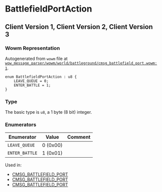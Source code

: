 # BattlefieldPortAction

## Client Version 1, Client Version 2, Client Version 3

### Wowm Representation

Autogenerated from `wowm` file at [`wow_message_parser/wowm/world/battleground/cmsg_battlefield_port.wowm:1`](https://github.com/gtker/wow_messages/tree/main/wow_message_parser/wowm/world/battleground/cmsg_battlefield_port.wowm#L1).

```rust,ignore
enum BattlefieldPortAction : u8 {
    LEAVE_QUEUE = 0;
    ENTER_BATTLE = 1;
}
```
### Type
The basic type is `u8`, a 1 byte (8 bit) integer.
### Enumerators
| Enumerator | Value  | Comment |
| --------- | -------- | ------- |
| `LEAVE_QUEUE` | 0 (0x00) |  |
| `ENTER_BATTLE` | 1 (0x01) |  |

Used in:
* [CMSG_BATTLEFIELD_PORT](cmsg_battlefield_port.md)
* [CMSG_BATTLEFIELD_PORT](cmsg_battlefield_port.md)
* [CMSG_BATTLEFIELD_PORT](cmsg_battlefield_port.md)

